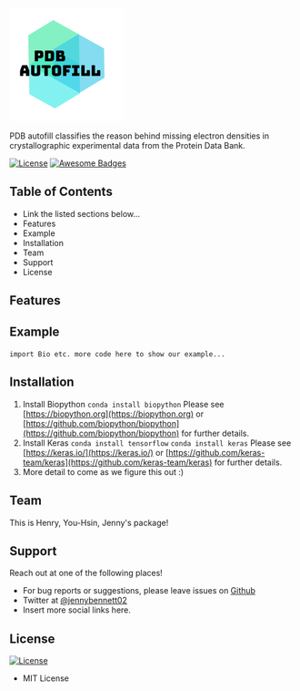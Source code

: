 ![Logo](doc/Logo.png "Logo")

PDB autofill classifies the reason behind missing electron densities in crystallographic experimental data from the Protein Data Bank.

[![License](http://img.shields.io/:license-mit-blue.svg?style=flat-square)](http://badges.mit-license.org)
[![Awesome Badges](https://img.shields.io/badge/badges-awesome-green.svg)](https://github.com/Naereen/badges)

## Table of Contents
* Link the listed sections below...
* Features
* Example
* Installation
* Team
* Support
* License

## Features

## Example
` import Bio
   etc. more code here to show our example... `

## Installation
1. Install Biopython 
`conda install biopython`
Please see [https://biopython.org](https://biopython.org) or [https://github.com/biopython/biopython](https://github.com/biopython/biopython) for further details.
2. Install Keras
`conda install tensorflow`
`conda install keras`
Please see [https://keras.io/](https://keras.io/) or [https://github.com/keras-team/keras](https://github.com/keras-team/keras) for further details.
3. More detail to come as we figure this out :)

## Team
This is Henry, You-Hsin, Jenny's package!

## Support
Reach out at one of the following places!
* For bug reports or suggestions, please leave issues on [Github](https://github.com/yhchen24/Missing-Density-PDB)
* Twitter at [@jennybennett02](https://twitter.com/jennybennett02)
* Insert more social links here.

## License
[![License](http://img.shields.io/:license-mit-blue.svg?style=flat-square)](http://badges.mit-license.org)
* MIT License
